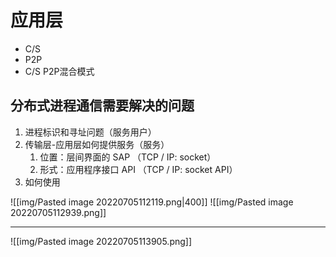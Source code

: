 
# 应用层

- C/S
- P2P
- C/S P2P混合模式

## 分布式进程通信需要解决的问题

1. 进程标识和寻址问题（服务用户）
2. 传输层-应用层如何提供服务（服务）
	1. 位置：层间界面的 SAP （TCP / IP: socket）
	2. 形式：应用程序接口 API （TCP / IP: socket API）
3. 如何使用

![[img/Pasted image 20220705112119.png|400]]
![[img/Pasted image 20220705112939.png]]


---

![[img/Pasted image 20220705113905.png]]



